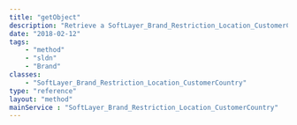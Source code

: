 ```yaml
---
title: "getObject"
description: "Retrieve a SoftLayer_Brand_Restriction_Location_CustomerCountry record."
date: "2018-02-12"
tags:
    - "method"
    - "sldn"
    - "Brand"
classes:
    - "SoftLayer_Brand_Restriction_Location_CustomerCountry"
type: "reference"
layout: "method"
mainService : "SoftLayer_Brand_Restriction_Location_CustomerCountry"
---
```

